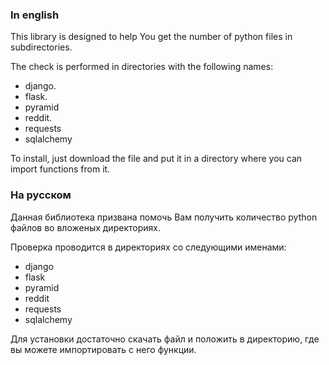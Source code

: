 ### In english
This library is designed to help You get the number of python files in subdirectories.

The check is performed in directories with the following names:
- django.
- flask.
- pyramid
- reddit.
- requests
- sqlalchemy

To install, just download the file and put it in a directory where you can import functions from it.

### На русском
Данная библиотека призвана помочь Вам получить количество python файлов во вложеных директориях.

Проверка проводится в директориях со следующими именами:
- django
- flask
- pyramid
- reddit
- requests
- sqlalchemy

Для установки достаточно скачать файл и положить в директорию, где вы можете импортировать с него функции.
